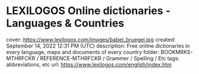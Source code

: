 # LEXILOGOS Online dictionaries - Languages & Countries

cover: https://www.lexilogos.com/images/babel_bruegel.jpg
created: September 14, 2022 12:31 PM (UTC)
description: Free online dictionaries in every language, maps and documents of every country
folder: BOOKMRKS-MTHRFCKR / REFERENCE-MTHRFCKR / Grammer / Spelling / Etc
tags: abbreviations, etc
url: https://www.lexilogos.com/english/index.htm